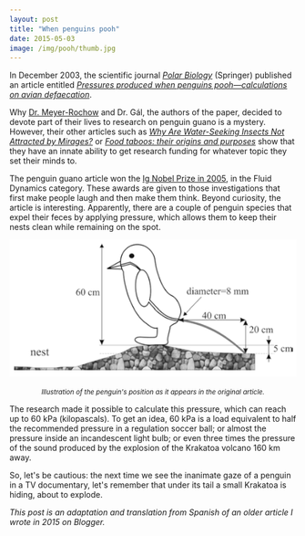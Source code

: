 ```yaml
---
layout: post
title: "When penguins pooh"
date: 2015-05-03
image: /img/pooh/thumb.jpg
---     
```

In December 2003, the scientific journal [_Polar Biology_](https://www.springer.com/journal/300) (Springer) published an article entitled [_Pressures produced when penguins pooh—calculations on avian
defaecation_](http://iposeogsekk.com/penguano.pdf).

Why [Dr. Meyer-Rochow](http://www.meyer-rochow.com/index1.htm) and Dr. Gál, the authors of the paper, decided to devote part of their lives to research on penguin guano is a mystery. However, their other articles such as [_Why Are Water-Seeking Insects Not Attracted
by Mirages?_](https://arago.elte.hu/sites/default/files/MiragePol_NAWI.pdf) or [_Food taboos: their origins and purposes_](https://ethnobiomed.biomedcentral.com/articles/10.1186/1746-4269-5-18) show that they have an innate ability to get research funding for whatever topic they set their minds to.

The penguin guano article won the [Ig Nobel Prize in 2005](https://www.improbable.com/ig-about/winners/#ig2005), in the Fluid Dynamics category. These awards are given to those investigations that first make people laugh and then make them think. Beyond curiosity, the article is interesting. Apparently, there are a couple of penguin species that expel their feces by applying pressure, which allows them to keep their nests clean while remaining on the spot.

![](/img/pooh/penguin-pooh.png)
*<center><small>Illustration of the penguin's position as it appears in the original article.</small></center>*

The research made it possible to calculate this pressure, which can reach up to 60 kPa (kilopascals). To get an idea, 60 kPa is a load equivalent to half the recommended pressure in a regulation soccer ball; or almost the pressure inside an incandescent light bulb; or even three times the pressure of the sound produced by the explosion of the Krakatoa volcano 160 km away.

So, let's be cautious: the next time we see the inanimate gaze of a penguin in a TV documentary, let's remember that under its tail a small Krakatoa is hiding, about to explode.

_This post is an adaptation and translation from Spanish of an older article I wrote in 2015 on Blogger._